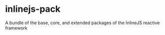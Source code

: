 # inlinejs-pack
A bundle of the base, core, and extended packages of the InlineJS reactive framework
